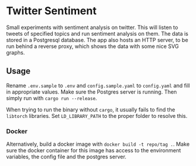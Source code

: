 # Twitter Sentiment

Small experiments with sentiment analysis on twitter. This will listen to tweets of specified topics and run sentiment analysis on them. The data is stored in a Postgresql database. The app also hosts an HTTP server, to be run behind a reverse proxy, which shows the data with some nice SVG graphs.

## Usage

Rename `.env.sample` to `.env` and `config.sample.yaml` to `config.yaml` and fill in appropriate values. Make sure the Postgres server is running. Then simply run with `cargo run --release`.

When trying to run the binary without `cargo`, it usually fails to find the `libtorch` libraries. Set `LD_LIBRARY_PATH` to the proper folder to resolve this.

### Docker

Alternatively, build a docker image with `docker build -t repo/tag .`. Make sure the docker container for this image has access to the environment variables, the config file and the postgres server.

